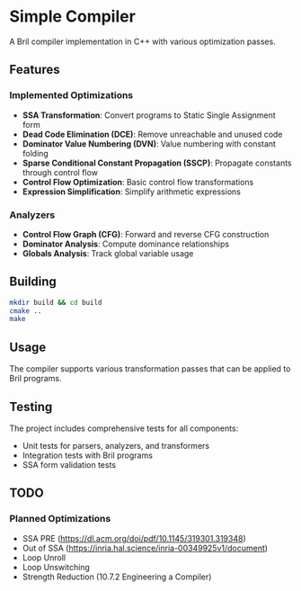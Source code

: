 # Simple Compiler

A Bril compiler implementation in C++ with various optimization passes.

## Features

### Implemented Optimizations
- **SSA Transformation**: Convert programs to Static Single Assignment form
- **Dead Code Elimination (DCE)**: Remove unreachable and unused code
- **Dominator Value Numbering (DVN)**: Value numbering with constant folding
- **Sparse Conditional Constant Propagation (SSCP)**: Propagate constants through control flow
- **Control Flow Optimization**: Basic control flow transformations
- **Expression Simplification**: Simplify arithmetic expressions

### Analyzers
- **Control Flow Graph (CFG)**: Forward and reverse CFG construction
- **Dominator Analysis**: Compute dominance relationships
- **Globals Analysis**: Track global variable usage

## Building

```bash
mkdir build && cd build
cmake ..
make
```

## Usage

The compiler supports various transformation passes that can be applied to Bril programs.

## Testing

The project includes comprehensive tests for all components:
- Unit tests for parsers, analyzers, and transformers
- Integration tests with Bril programs
- SSA form validation tests

## TODO

### Planned Optimizations
- SSA PRE (https://dl.acm.org/doi/pdf/10.1145/319301.319348)
- Out of SSA (https://inria.hal.science/inria-00349925v1/document)
- Loop Unroll
- Loop Unswitching
- Strength Reduction (10.7.2 Engineering a Compiler)

